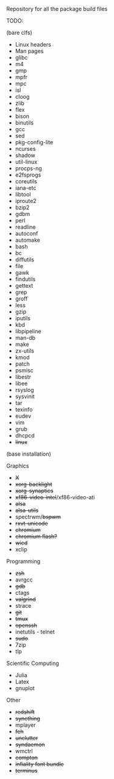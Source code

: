 Repository for all the package build files

TODO: 

(bare clfs)

* Linux headers
* Man pages
* glibc
* m4
* gmp
* mpfr
* mpc
* isl
* cloog
* zlib
* flex
* bison
* binutils
* gcc
* sed
* pkg-config-lite
* ncurses
* shadow
* util-linux
* procps-ng
* e2fsprogs
* coreutils
* iana-etc
* libtool
* iproute2
* bzip2
* gdbm
* perl
* readline
* autoconf
* automake
* bash
* bc
* diffutils
* file
* gawk
* findutils
* gettext
* grep
* groff
* less
* gzip
* iputils
* kbd
* libpipeline
* man-db
* make
* zx-utils
* kmod
* patch
* psmisc
* libestr
* libee
* rsyslog
* sysvinit
* tar
* texinfo
* eudev
* vim
* grub
* dhcpcd
* ~~linux~~

(base installation)

Graphics

* ~~X~~
* ~~xorg-backlight~~
* ~~xorg-synaptics~~
* ~~xf86-video-intel~~/xf86-video-ati
* ~~alsa~~
* ~~alsa-utils~~
* spectrwm/~~bspwm~~
* ~~rxvt-unicode~~
* ~~chromium~~
* ~~chromium flash?~~
* ~~wicd~~
* xclip

Programming

* ~~zsh~~
* avrgcc
* ~~gdb~~
* ctags
* ~~valgrind~~
* strace
* ~~git~~
* ~~tmux~~
* ~~openssh~~
* inetutils - telnet
* ~~sudo~~
* 7zip
* tlp

Scientific Computing

* Julia
* Latex
* gnuplot

Other

* ~~redshift~~
* ~~syncthing~~
* mplayer
* ~~feh~~
* ~~unclutter~~
* ~~syndaemon~~
* wmctrl
* ~~compton~~
* ~~infiality font bundle~~
* ~~terminus~~
